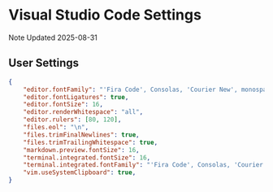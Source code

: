 # Visual Studio Code Settings

<div class="badge">
    <span class="key">Note Updated</span>
    <span class="value">2025-08-31</span>
</div>

## User Settings

```settings.json
{
    "editor.fontFamily": "'Fira Code', Consolas, 'Courier New', monospace",
    "editor.fontLigatures": true,
    "editor.fontSize": 16,
    "editor.renderWhitespace": "all",
    "editor.rulers": [80, 120],
    "files.eol": "\n",
    "files.trimFinalNewlines": true,
    "files.trimTrailingWhitespace": true,
    "markdown.preview.fontSize": 16,
    "terminal.integrated.fontSize": 16,
    "terminal.integrated.fontFamily": "'Fira Code', Consolas, 'Courier New', monospace",
    "vim.useSystemClipboard": true,
}
```
